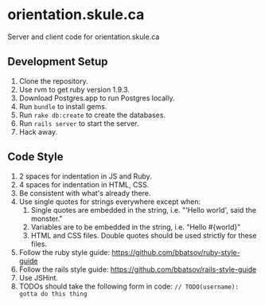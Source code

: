 orientation.skule.ca
====================

Server and client code for orientation.skule.ca

## Development Setup
1.  Clone the repository.
2.  Use rvm to get ruby version 1.9.3.
3.  Download Postgres.app to run Postgres locally.
4.  Run `bundle` to install gems.
5.  Run `rake db:create` to create the databases.
6.  Run `rails server` to start the server.
7.  Hack away.

## Code Style
1.  2 spaces for indentation in JS and Ruby.
2.  4 spaces for indentation in HTML, CSS.
3.  Be consistent with what's already there.
4.  Use single quotes for strings everywhere except when:
    1.  Single quotes are embedded in the string, i.e. "'Hello world', said the monster."
    2.  Variables are to be embedded in the string, i.e. "Hello #{world}"
    3.  HTML and CSS files. Double quotes should be used strictly for these files.
5.  Follow the ruby style guide: https://github.com/bbatsov/ruby-style-guide
6.  Follow the rails style guide: https://github.com/bbatsov/rails-style-guide
7.  Use JSHint.
8.  TODOs should take the following form in code: `// TODO(username): gotta do this thing`
